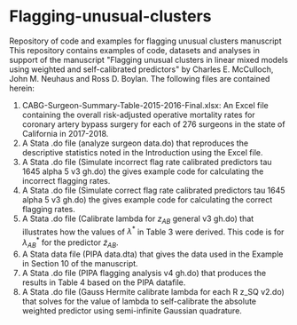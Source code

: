 # Flagging-unusual-clusters
Repository of code and examples for flagging unusual clusters manuscript
This repository contains examples of code, datasets and analyses in support of the manuscript "Flagging unusual clusters in linear mixed
models using weighted and self-calibrated predictors" by Charles E. McCulloch, John M. Neuhaus and Ross D. Boylan. 
The following files are contained herein:
1. CABG-Surgeon-Summary-Table-2015-2016-Final.xlsx:  An Excel file containing the overall risk-adjusted operative mortality rates for 
coronary artery bypass surgery for each of 276 surgeons in the state of California in 2017-2018.
2. A Stata .do file (analyze surgeon data.do) that reproduces the descriptive statistics noted in the Introduction using the Excel file.
3. A Stata .do file (Simulate incorrect flag rate calibrated predictors tau 1645 alpha 5 v3 gh.do) the gives example code for calculating the incorrect flagging rates.
4. A Stata .do file (Simulate correct flag rate calibrated predictors tau 1645 alpha 5 v3 gh.do) the gives example code for calculating the correct flagging rates.
5. A Stata .do file (Calibrate lambda for $z_{AB}$ general v3 gh.do) that illustrates how the values of $`\lambda^*`$ in Table 3 were derived.  This code is for $`\lambda^*_{AB}`$ for the predictor $\tilde{z}_{AB}$.
6. A Stata data file (PIPA data.dta) that gives the data used in the Example in Section 10 of the manuscript.
7. A Stata .do file (PIPA flagging analysis v4 gh.do) that produces the results in Table 4 based on the PIPA datafile.
8. A Stata .do file (Gauss Hermite calibrate lambda for each R z_SQ v2.do) that solves for the value of lambda to self-calibrate the absolute weighted predictor using semi-infinite Gaussian quadrature. 
